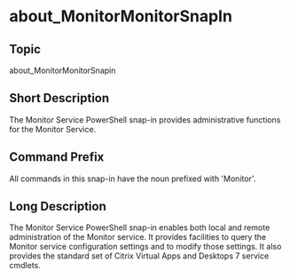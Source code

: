 ﻿
# about\_MonitorMonitorSnapIn

## Topic
about\_MonitorMonitorSnapin


## Short Description

The Monitor Service PowerShell snap-in provides administrative functions for the Monitor Service.


## Command Prefix
All commands in this snap-in have the noun prefixed with 'Monitor'.


## Long Description
The Monitor Service PowerShell snap-in enables both local and remote administration of the Monitor service.  It provides facilities to query the Monitor service configuration settings and to modify those settings.  It also provides the standard set of Citrix Virtual Apps and Desktops 7 service cmdlets.


